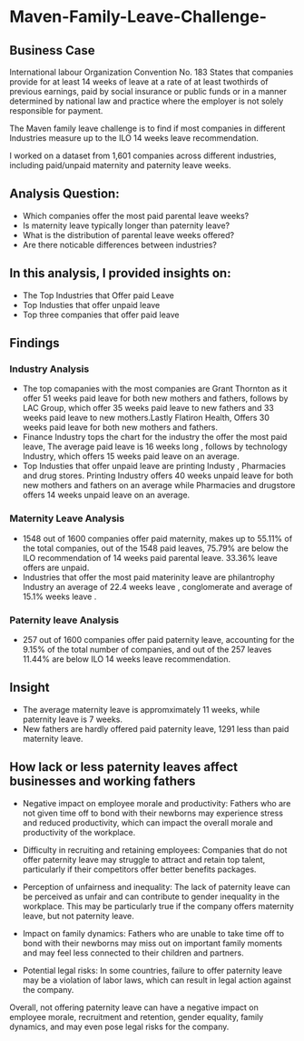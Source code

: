 # Maven-Family-Leave-Challenge-

## Business Case

International labour Organization Convention No. 183 States that  companies provide for at least 14 weeks of leave at a rate of at least twothirds of previous earnings, paid by social insurance or public funds or in a manner determined by national law and practice where the employer is not solely responsible for payment.

The Maven family leave challenge is to find if most companies in different Industries measure up to the ILO 14 weeks leave recommendation.

I worked on a dataset from 1,601 companies across different industries, including paid/unpaid maternity and paternity leave weeks.

## Analysis Question:
* Which companies offer the most paid parental leave weeks?
* Is maternity leave typically longer than paternity leave?
* What is the distribution of parental leave weeks offered?
* Are there noticable differences between industries?

## In this analysis, I provided insights on:
* The Top Industries that Offer paid Leave 
* Top Industies that offer unpaid leave 
* Top three companies that offer paid leave 

## Findings 
### Industry Analysis 

* The top comapanies with the most companies are Grant Thornton as it offer 51 weeks paid leave for both new mothers and fathers, follows by LAC Group, which offer 35 weeks paid leave to new fathers and 33 weeks paid leave to new mothers.Lastly Flatiron Health, Offers 30 weeks paid leave for both new mothers and fathers.
* Finance Industry tops the chart for the industry the offer the most paid leave, The average paid leave is 16 weeks long , follows by technology Industry, which offers 15 weeks paid leave on an average.
* Top Industies that offer unpaid leave are printing Industy , Pharmacies and drug stores. Printing Industry offers 40 weeks unpaid leave for both new mothers and fathers on an average while Pharmacies and drugstore offers 14 weeks unpaid leave on an average.

### Maternity Leave Analysis 

* 1548 out of 1600 companies offer paid maternity, makes up to 55.11% of the total companies, out of the 1548 paid leaves, 75.79% are below the ILO recommendation of 14 weeks paid parental leave. 33.36% leave offers are unpaid.
* Industries that offer the most paid materinity leave are philantrophy Industry an average of 22.4 weeks leave , conglomerate and average of 15.1% weeks leave .

### Paternity leave Analysis 

* 257 out of 1600 companies offer paid paternity leave, accounting for the 9.15% of the total number of companies, and out of the 257 leaves 11.44% are below  ILO  14 weeks leave recommendation.

## Insight

* The average maternity  leave is appromximately 11 weeks, while paternity leave is 7 weeks.
* New fathers are hardly offered paid paternity leave, 1291 less than paid maternity leave.

## How lack or less paternity leaves affect businesses and working fathers 

* Negative impact on employee morale and productivity: Fathers who are not given time off to bond with their newborns may experience stress and reduced productivity, which can impact the overall morale and productivity of the workplace.

* Difficulty in recruiting and retaining employees: Companies that do not offer paternity leave may struggle to attract and retain top talent, particularly if their competitors offer better benefits packages.

* Perception of unfairness and inequality: The lack of paternity leave can be perceived as unfair and can contribute to gender inequality in the workplace. This may be particularly true if the company offers maternity leave, but not paternity leave.

* Impact on family dynamics: Fathers who are unable to take time off to bond with their newborns may miss out on important family moments and may feel less connected to their children and partners.

* Potential legal risks: In some countries, failure to offer paternity leave may be a violation of labor laws, which can result in legal action against the company.

Overall, not offering paternity leave can have a negative impact on employee morale, recruitment and retention, gender equality, family dynamics, and may even pose legal risks for the company.





